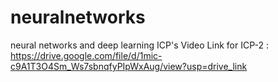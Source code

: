 # neuralnetworks
neural networks and deep learning ICP's
Video Link for ICP-2 : https://drive.google.com/file/d/1mic-c9A1T3O4Sm_Ws7sbnqfyPIpWxAug/view?usp=drive_link
